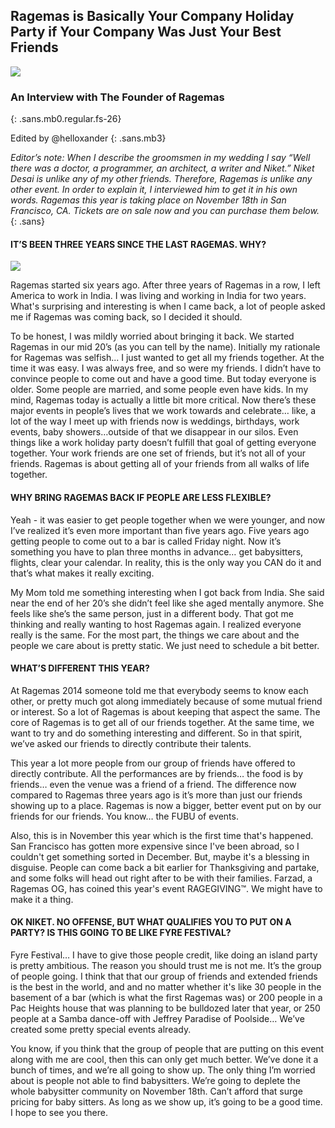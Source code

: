 ## Ragemas is Basically Your Company Holiday Party if Your Company Was Just Your Best Friends


<div class="relative">
<img class="absolute interview-avatar" src="{{ "/img/xander-pollock.png" | relative_url }}">
</div>

### An Interview with The Founder of Ragemas
{: .sans.mb0.regular.fs-26}

Edited by @helloxander
{: .sans.mb3}

_Editor’s note: When I describe the groomsmen in my wedding I say “Well there was a doctor, a programmer, an architect, a writer and Niket.” Niket Desai is unlike any of my other friends. Therefore, Ragemas is unlike any other event. In order to explain it, I interviewed him to get it in his own words. Ragemas this year is taking place on November 18th in San Francisco, CA. Tickets are on sale now and you can purchase them below._
{: .sans}

#### IT’S BEEN THREE YEARS SINCE THE LAST RAGEMAS. WHY?

<div class="relative">
<img class="absolute interview-avatar" src="{{ "/img/niket-desai.png" | relative_url }}">
</div>

Ragemas started six years ago. After three years of Ragemas in a row, I left America to work in India. I was living and working in India for two years. What's surprising and interesting is when I came back, a lot of people asked me if Ragemas was coming back, so I decided it should.  

To be honest, I was mildly worried about bringing it back. We started Ragemas in our mid 20’s (as you can tell by the name). Initially my rationale for Ragemas was selfish... I just wanted to get all my friends together. At the time it was easy. I was always free, and so were my friends. I didn’t have to convince people to come out and have a good time. But today everyone is older. Some people are married, and some people even have kids. In my mind, Ragemas today is actually a little bit more critical. Now there’s these major events in people’s lives that we work towards and celebrate… like, a lot of the way I meet up with friends now is weddings, birthdays, work events, baby showers…outside of that we disappear in our silos. Even things like a work holiday party doesn’t fulfill that goal of getting everyone together. Your work friends are one set of friends, but it’s not all of your friends. Ragemas is about getting all of your friends from all walks of life together. 

#### WHY BRING RAGEMAS BACK IF PEOPLE ARE LESS FLEXIBLE? 

Yeah - it was easier to get people together when we were younger, and now I’ve realized it’s even more important than five years ago. Five years ago getting people to come out to a bar is called Friday night. Now it’s something you have to plan three months in advance… get babysitters, flights, clear your calendar. In reality, this is the only way you CAN do it and that’s what makes it really exciting. 

My Mom told me something interesting when I got back from India. She said near the end of her 20’s she didn’t feel like she aged mentally anymore. She feels like she’s the same person, just in a different body. That got me thinking and really wanting to host Ragemas again. I realized everyone really is the same. For the most part, the things we care about and the people we care about is pretty static. We just need to schedule a bit better. 

#### WHAT’S DIFFERENT THIS YEAR?

At Ragemas 2014 someone told me that everybody seems to know each other, or pretty much got along immediately because of some mutual friend or interest. So a lot of Ragemas is about keeping that aspect the same. The core of Ragemas is to get all of our friends together. 
At the same time, we want to try and do something interesting and different. So in that spirit, we’ve asked our friends to directly contribute their talents.

This year a lot more people from our group of friends have offered to directly contribute.  All the performances are by friends… the food is by friends… even the venue was a friend of a friend. The difference now compared to Ragemas three years ago is it’s more than just our friends showing up to a place. Ragemas is now a bigger, better event put on by our friends for our friends. You know… the FUBU of events.  

Also, this is in November this year which is the first time that's happened. San Francisco has gotten more expensive since I've been abroad, so I couldn't get something sorted in December. But, maybe it's a blessing in disguise. People can come back a bit earlier for Thanksgiving and partake, and some folks will head out right after to be with their families. Farzad, a Ragemas OG, has coined this year's event RAGEGIVING™. We might have to make it a thing.

#### OK NIKET. NO OFFENSE, BUT WHAT QUALIFIES YOU TO PUT ON A PARTY? IS THIS GOING TO BE LIKE FYRE FESTIVAL?  

Fyre Festival… I have to give those people credit, like doing an island party is pretty ambitious. The reason you should trust me is not me. It’s the group of people going. I think that that our group of friends and extended friends is the best in the world, and and no matter whether it's like 30 people in the basement of a bar (which is what the first Ragemas was) or 200 people in a Pac Heights house that was planning to be bulldozed later that year, or 250 people at a Samba dance-off with Jeffrey Paradise of Poolside… We’ve created some pretty special events already. 

You know, if you think that the group of people that are putting on this event along with me are cool, then this can only get much better. We’ve done it a bunch of times, and we’re all going to show up. The only thing I’m worried about is people not able to find babysitters. We’re going to deplete the whole babysitter community on November 18th. Can’t afford that surge pricing for baby sitters. As long as we show up, it’s going to be a good time. I hope to see you there. 

